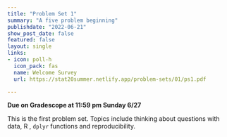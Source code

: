 ```yaml
---
title: "Problem Set 1"
summary: "A five problem beginning"
publishdate: "2022-06-21"
show_post_date: false
featured: false
layout: single
links:
- icon: poll-h
  icon_pack: fas
  name: Welcome Survey
  url: https://stat20summer.netlify.app/problem-sets/01/ps1.pdf

---
```


**Due on Gradescope at 11:59 pm Sunday 6/27**

This is the first problem set. Topics include thinking about questions with data, R , `dplyr` functions and reproducibility. 
